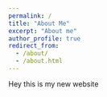 ```yaml
---
permalink: /
title: "About Me"
excerpt: "About me"
author_profile: true
redirect_from: 
  - /about/
  - /about.html
---
```


Hey this is my new website
